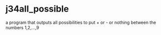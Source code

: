 # j34all_possible
a program that outputs all possibilities to put + or - or nothing between the numbers 1,2,…,9
